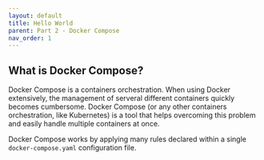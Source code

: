 ```yaml
---
layout: default
title: Hello World
parent: Part 2 - Docker Compose
nav_order: 1
---
```


## What is Docker Compose?

Docker Compose is a containers orchestration. When using Docker extensively, the management of serveral different containers quickly becomes cumbersome. Docker Compose (or any other containers orchestration, like Kubernetes) is a tool that helps overcoming this problem and easily handle multiple containers at once.  

Docker Compose works by applying many rules declared within a single `docker-compose.yaml` configuration file.  
